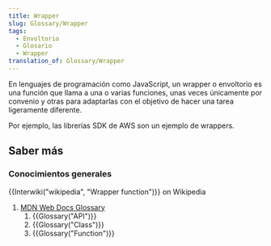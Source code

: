 ```yaml
---
title: Wrapper
slug: Glossary/Wrapper
tags:
  - Envoltorio
  - Glosario
  - Wrapper
translation_of: Glossary/Wrapper
---
```


En lenguajes de programación como JavaScript, un wrapper o envoltorio es una función que llama a una o varias funciones, unas veces únicamente por convenio y otras para adaptarlas con el objetivo de hacer una tarea ligeramente diferente.

Por ejemplo, las librerías SDK de AWS son un ejemplo de wrappers.

## Saber más

### Conocimientos generales

{{Interwiki("wikipedia", "Wrapper function")}} on Wikipedia

<section id="Quick_links">
 <ol>
  <li><a href="es/docs/Glossary">MDN Web Docs Glossary</a>
   <ol>
    <li>{{Glossary("API")}}</li>
    <li>{{Glossary("Class")}}</li>
    <li>{{Glossary("Function")}}</li>
   </ol>
  </li>
 </ol>
</section>
